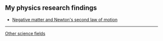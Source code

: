 ## My physics research findings

- [Negative matter and Newton's second law of motion](NegativeMatter.md)

---

[Other science fields](../README.md)
